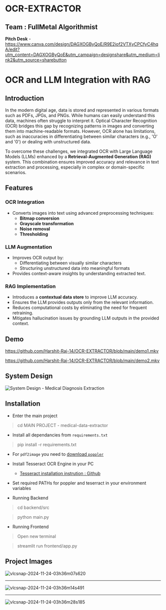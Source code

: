 # OCR-EXTRACTOR
## Team : FullMetal Algorithmist

**Pitch Desk** - https://www.canva.com/design/DAGXOGByQoE/R9E2iof2VTXyCPCfyC4hqA/edit?utm_content=DAGXOGByQoE&utm_campaign=designshare&utm_medium=link2&utm_source=sharebutton

# OCR and LLM Integration with RAG

## Introduction
In the modern digital age, data is stored and represented in various formats such as PDFs, JPGs, and PNGs. While humans can easily understand this data, machines often struggle to interpret it. Optical Character Recognition (OCR) bridges this gap by recognizing patterns in images and converting them into machine-readable formats. However, OCR alone has limitations, such as inaccuracies in differentiating between similar characters (e.g., 'O' and '0') or dealing with unstructured data.

To overcome these challenges, we integrated OCR with Large Language Models (LLMs) enhanced by a **Retrieval-Augmented Generation (RAG)** system. This combination ensures improved accuracy and relevance in text extraction and processing, especially in complex or domain-specific scenarios.

## Features
### OCR Integration
- Converts images into text using advanced preprocessing techniques:
  - **Bitmap conversion**
  - **Grayscale transformation**
  - **Noise removal**
  - **Thresholding**

### LLM Augmentation
- Improves OCR output by:
  - Differentiating between visually similar characters
  - Structuring unstructured data into meaningful formats
- Provides context-aware insights by understanding extracted text.

### RAG Implementation
- Introduces a **contextual data store** to improve LLM accuracy.
- Ensures the LLM provides outputs only from the relevant information.
- Reduces computational costs by eliminating the need for frequent retraining.
- Mitigates hallucination issues by grounding LLM outputs in the provided context.


## Demo
https://github.com/Harshit-Raj-14/OCR-EXTRACTOR/blob/main/demo1.mkv

https://github.com/Harshit-Raj-14/OCR-EXTRACTOR/blob/main/demo2.mkv

## System Design
![System Design - Medical Diagnosis Extraction](https://github.com/user-attachments/assets/c2c1072c-be58-40de-a6c8-5b7d3ba43917)


## Installation
- Enter the main project
> cd MAIN PROJECT - medical-data-extractor

- Install all dependancies from `requirements.txt`
> pip install -r requirements.txt

- For `pdf2image` you need to [download `poppler`](https://github.com/oschwartz10612/poppler-windows/releases/)
  
- Install Tesseract OCR Engine in your PC
    - [Tesseract installation instrution : Github](https://github.com/tesseract-ocr/tesseract#installing-tesseract)

- Set required PATHs for poppler and teserract in your environment variables

- Running Backend
> cd backend/src

> python main.py

- Running Frontend
> Open new terminal

> streamlit run frontend/app.py


## Project Images
![vlcsnap-2024-11-24-03h36m07s620](https://github.com/user-attachments/assets/79e6f992-d78f-47d5-9070-080dcb39c396)

<hr>

![vlcsnap-2024-11-24-03h36m14s491](https://github.com/user-attachments/assets/0fc142f6-c680-4a1e-959d-ec7eb3723e40)

<hr>

![vlcsnap-2024-11-24-03h36m28s185](https://github.com/user-attachments/assets/f4ce15d3-5725-4c9f-9978-26c66c1f644e)





















